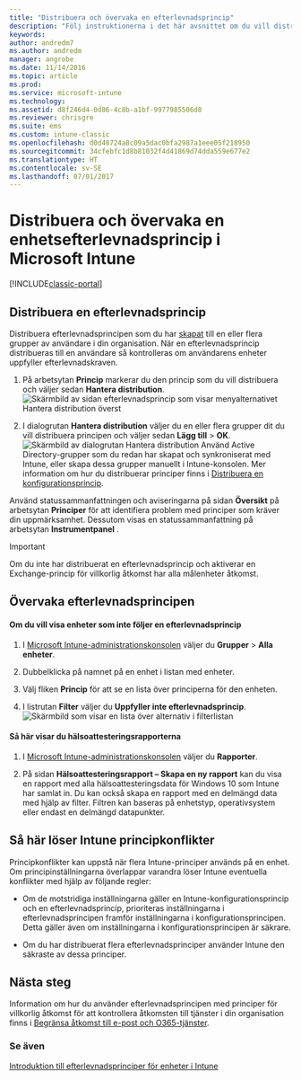 ```yaml
---
title: "Distribuera och övervaka en efterlevnadsprincip"
description: "Följ instruktionerna i det här avsnittet om du vill distribuera och övervaka en enhetsefterlevnadsprincip."
keywords: 
author: andredm7
ms.author: andredm
manager: angrobe
ms.date: 11/14/2016
ms.topic: article
ms.prod: 
ms.service: microsoft-intune
ms.technology: 
ms.assetid: d8f246d4-0d86-4c8b-a1bf-9977985506d8
ms.reviewer: chrisgre
ms.suite: ems
ms.custom: intune-classic
ms.openlocfilehash: d0d48724a8c09a5dac0bfa2987a1eee05f218950
ms.sourcegitcommit: 34cfebfc1d8b81032f4d41869d74dda559e677e2
ms.translationtype: HT
ms.contentlocale: sv-SE
ms.lasthandoff: 07/01/2017
---
```

# <a name="deploy-and-monitor-a-device-compliance-policy-in-microsoft-intune"></a>Distribuera och övervaka en enhetsefterlevnadsprincip i Microsoft Intune

[!INCLUDE[classic-portal](../includes/classic-portal.md)]

## <a name="deploy-a-compliance-policy"></a>Distribuera en efterlevnadsprincip
Distribuera efterlevnadsprincipen som du har [skapat](create-a-device-compliance-policy-in-microsoft-intune.md) till en eller flera grupper av användare i din organisation. När en efterlevnadsprincip distribueras till en användare så kontrolleras om användarens enheter uppfyller efterlevnadskraven.

1.  På arbetsytan **Princip** markerar du den princip som du vill distribuera och väljer sedan **Hantera distribution**.
![Skärmbild av sidan efterlevnadsprincip som visar menyalternativet Hantera distribution överst](./media/intune-sa-3c-deploy-compliance-policy2.png)

2.  I dialogrutan **Hantera distribution** väljer du en eller flera grupper dit du vill distribuera principen och väljer sedan **Lägg till** > **OK**.
![Skärmbild av dialogrutan Hantera distribution](./media/intune-sa-3d-deploy-compliance-policy3-Manage.png) Använd Active Directory-grupper som du redan har skapat och synkroniserat med Intune, eller skapa dessa grupper manuellt i Intune-konsolen. Mer information om hur du distribuerar principer finns i [Distribuera en konfigurationsprincip](manage-settings-and-features-on-your-devices-with-microsoft-intune-policies.md).

Använd statussammanfattningen och aviseringarna på sidan **Översikt** på arbetsytan **Principer** för att identifiera problem med principer som kräver din uppmärksamhet. Dessutom visas en statussammanfattning på arbetsytan **Instrumentpanel** .

> [!IMPORTANT]
> Om du inte har distribuerat en efterlevnadsprincip och aktiverar en Exchange-princip för villkorlig åtkomst har alla målenheter åtkomst.

## <a name="monitor-the-compliance-policy"></a>Övervaka efterlevnadsprincipen

#### <a name="to-view-devices-that-do-not-conform-to-a-compliance-policy"></a>Om du vill visa enheter som inte följer en efterlevnadsprincip

1.  I [Microsoft Intune-administrationskonsolen](https://manage.microsoft.com) väljer du **Grupper** > **Alla enheter**.

2.  Dubbelklicka på namnet på en enhet i listan med enheter.

3.  Välj fliken **Princip** för att se en lista över principerna för den enheten.

4.  I listrutan **Filter** väljer du **Uppfyller inte efterlevnadsprincip**.
![Skärmbild som visar en lista över alternativ i filterlistan](./media/intune-sa-3e-view-device-noncompliance.png)

#### <a name="to-view-the-health-attestation-reports"></a>Så här visar du hälsoattesteringsrapporterna

1.  I [Microsoft Intune-administrationskonsolen](https://manage.microsoft.com) väljer du **Rapporter**.

2.  På sidan **Hälsoattesteringsrapport – Skapa en ny rapport** kan du visa en rapport med alla hälsoattesteringsdata för Windows 10 som Intune har samlat in. Du kan också skapa en rapport med en delmängd data med hjälp av filter. Filtren kan baseras på enhetstyp, operativsystem eller endast en delmängd datapunkter.

## <a name="how-intune-resolves-policy-conflicts"></a>Så här löser Intune principkonflikter
Principkonflikter kan uppstå när flera Intune-principer används på en enhet. Om principinställningarna överlappar varandra löser Intune eventuella konflikter med hjälp av följande regler:

-   Om de motstridiga inställningarna gäller en Intune-konfigurationsprincip och en efterlevnadsprincip, prioriteras inställningarna i efterlevnadsprincipen framför inställningarna i konfigurationsprincipen. Detta gäller även om inställningarna i konfigurationsprincipen är säkrare.

-   Om du har distribuerat flera efterlevnadsprinciper använder Intune den säkraste av dessa principer.

## <a name="next-steps"></a>Nästa steg
Information om hur du använder efterlevnadsprincipen med principer för villkorlig åtkomst för att kontrollera åtkomsten till tjänster i din organisation finns i [Begränsa åtkomst till e-post och O365-tjänster](restrict-access-to-email-and-o365-services-with-microsoft-intune.md).


### <a name="see-also"></a>Se även
[Introduktion till efterlevnadsprinciper för enheter i Intune](introduction-to-device-compliance-policies-in-microsoft-intune.md)
